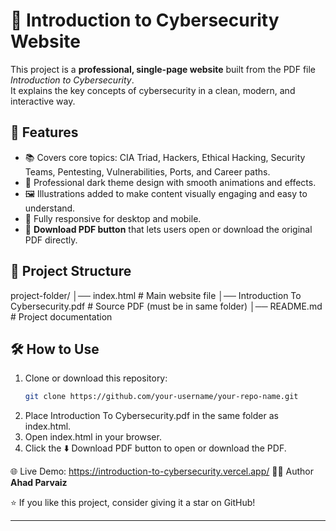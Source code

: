 # 🔐 Introduction to Cybersecurity Website

This project is a **professional, single-page website** built from the PDF file *Introduction to Cybersecurity*.  
It explains the key concepts of cybersecurity in a clean, modern, and interactive way.

## 🚀 Features
- 📚 Covers core topics: CIA Triad, Hackers, Ethical Hacking, Security Teams, Pentesting, Vulnerabilities, Ports, and Career paths.  
- 🎨 Professional dark theme design with smooth animations and effects.  
- 🖼️ Illustrations added to make content visually engaging and easy to understand.  
- 📲 Fully responsive for desktop and mobile.  
- 🔘 **Download PDF button** that lets users open or download the original PDF directly.  

## 📂 Project Structure
project-folder/
│── index.html # Main website file
│── Introduction To Cybersecurity.pdf # Source PDF (must be in same folder)
│── README.md # Project documentation


## 🛠️ How to Use
1. Clone or download this repository:
   ```bash
   git clone https://github.com/your-username/your-repo-name.git
2. Place Introduction To Cybersecurity.pdf in the same folder as index.html.
3. Open index.html in your browser.
4. Click the ⬇️ Download PDF button to open or download the PDF.

🌐 Live Demo:
   https://introduction-to-cybersecurity.vercel.app/
🧑‍💻 Author
**Ahad Parvaiz**

⭐ If you like this project, consider giving it a star on GitHub!

---
